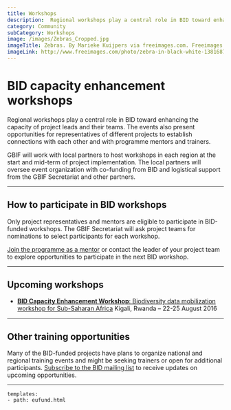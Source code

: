 ```yaml
---
title: Workshops
description:  Regional workshops play a central role in BID toward enhancing the capacity of project leads and their teams.
category: Community
subCategory: Workshops
image: /images/Zebras_Cropped.jpg
imageTitle: Zebras. By Marieke Kuijpers via freeimages.com. Freeimages content license.
imageLink: http://www.freeimages.com/photo/zebra-in-black-white-1381687
---
```

# BID capacity enhancement workshops

Regional workshops play a central role in BID toward enhancing the capacity of project leads and their teams. The events also present opportunities for representatives of different projects to establish connections with each other and with programme mentors and trainers. 

GBIF will work with local partners to host workshops in each region at the start and mid-term of project implementation. The local partners will oversee event organization with co-funding from BID and logistical support from the GBIF Secretariat and other partners. 

-----------

## How to participate in BID workshops

Only project representatives and mentors are eligible to participate in BID-funded workshops. The GBIF Secretariat will ask project teams for nominations to select participants for each workshop. 

[Join the programme as a mentor](../mentoring) or contact the leader of your project team to explore opportunities to participate in the next BID workshop.

-----------
## Upcoming workshops

 + [**BID Capacity Enhancement Workshop**: Biodiversity data mobilization workshop for Sub-Saharan Africa](http://www.gbif.org/event/82794) 
 Kigali, Rwanda – 22-25 August 2016 

-----------

## Other training opportunities

Many of the BID-funded projects have plans to organize national and regional training events and might be seeking trainers or open for additional participants. [Subscribe to the BID mailing list](../mailing-lists) to receive updates on upcoming opportunities.

-----------

```styledYaml
templates:
- path: eufund.html
```
